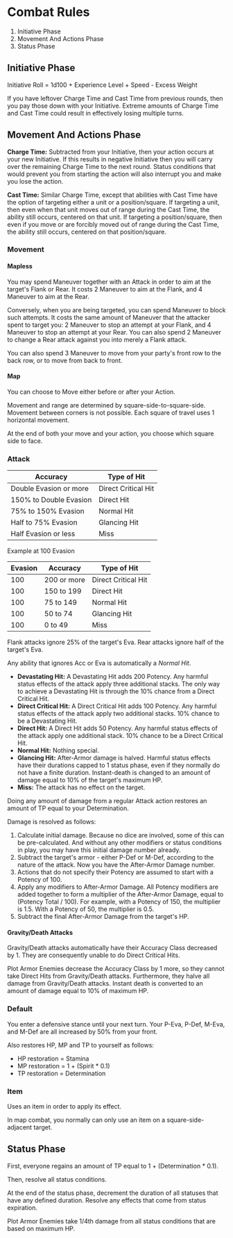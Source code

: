 # Combat Rules

1. Initiative Phase
2. Movement And Actions Phase
3. Status Phase

## Initiative Phase

Initiative Roll = 1d100 + Experience Level + Speed - Excess Weight

If you have leftover Charge Time and Cast Time from previous rounds, then you pay those down with your Initiative. Extreme amounts of Charge Time and Cast Time could result in effectively losing multiple turns.

## Movement And Actions Phase

**Charge Time:** Subtracted from your Initiative, then your action occurs at your new Initiative. If this results in negative Initiative then you will carry over the remaining Charge Time to the next round. Status conditions that would prevent you from starting the action will also interrupt you and make you lose the action.

**Cast Time:** Similar Charge Time, except that abilities with Cast Time have the option of targeting either a unit or a position/square. If targeting a unit, then even when that unit moves out of range during the Cast Time, the ability still occurs, centered on that unit. If targeting a position/square, then even if you move or are forcibly moved out of range during the Cast Time, the ability still occurs, centered on that position/square.

### Movement

#### Mapless

You may spend Maneuver together with an Attack in order to aim at the target's Flank or Rear. It costs 2 Maneuver to aim at the Flank, and 4 Maneuver to aim at the Rear.

Conversely, when you are being targeted, you can spend Maneuver to block such attempts. It costs the same amount of Maneuver that the attacker spent to target you: 2 Maneuver to stop an attempt at your Flank, and 4 Maneuver to stop an attempt at your Rear. You can also spend 2 Maneuver to change a Rear attack against you into merely a Flank attack.

You can also spend 3 Maneuver to move from your party's front row to the back row, or to move from back to front.

#### Map

You can choose to Move either before or after your Action.

Movement and range are determined by square-side-to-square-side. Movement between corners is not possible. Each square of travel uses 1 horizontal movement.

At the end of both your move and your action, you choose which square side to face.

### Attack

| Accuracy               | Type of Hit |
| ---                    | ---         |
| Double Evasion or more | Direct Critical Hit
| 150% to Double Evasion | Direct Hit
| 75% to 150% Evasion    | Normal Hit
| Half to 75% Evasion    | Glancing Hit
| Half Evasion or less   | Miss

Example at 100 Evasion

| Evasion | Accuracy    | Type of Hit |
| ---     | ---         | ---         |
| 100     | 200 or more | Direct Critical Hit
| 100     | 150 to 199  | Direct Hit
| 100     | 75 to 149   | Normal Hit
| 100     | 50 to 74    | Glancing Hit
| 100     | 0 to 49     | Miss

Flank attacks ignore 25% of the target's Eva. Rear attacks ignore half of the target's Eva.

Any ability that ignores Acc or Eva is automatically a _Normal Hit_.

- **Devastating Hit:** A Devastating Hit adds 200 Potency. Any harmful status effects of the attack apply three additional stacks. The only way to achieve a Devastating Hit is through the 10% chance from a Direct Critical Hit.
- **Direct Critical Hit:** A Direct Critical Hit adds 100 Potency. Any harmful status effects of the attack apply two additional stacks. 10% chance to be a Devastating Hit. 
- **Direct Hit:** A Direct Hit adds 50 Potency. Any harmful status effects of the attack apply one additional stack. 10% chance to be a Direct Critical Hit.
- **Normal Hit:** Nothing special.
- **Glancing Hit:** After-Armor damage is halved. Harmful status effects have their durations capped to 1 status phase, even if they normally do not have a finite duration. Instant-death is changed to an amount of damage equal to 10% of the target's maximum HP.
- **Miss:** The attack has no effect on the target.

Doing any amount of damage from a regular Attack action restores an amount of TP equal to your Determination.

Damage is resolved as follows:

1. Calculate initial damage. Because no dice are involved, some of this can be pre-calculated. And without any other modifiers or status conditions in play, you may have this initial damage number already.
2. Subtract the target's armor - either P-Def or M-Def, according to the nature of the attack. Now you have the After-Armor Damage number.
3. Actions that do not specify their Potency are assumed to start with a Potency of 100.
3. Apply any modifiers to After-Armor Damage. All Potency modifiers are added together to form a multiplier of the After-Armor Damage, equal to (Potency Total / 100). For example, with a Potency of 150, the multiplier is 1.5. With a Potency of 50, the multiplier is 0.5.
4. Subtract the final After-Armor Damage from the target's HP.

#### Gravity/Death Attacks

Gravity/Death attacks automatically have their Accuracy Class decreased by 1. They are consequently unable to do Direct Critical Hits.

Plot Armor Enemies decrease the Accuracy Class by 1 more, so they cannot take Direct Hits from Gravity/Death attacks. Furthermore, they halve all damage from Gravity/Death attacks. Instant death is converted to an amount of damage equal to 10% of maximum HP.

### Default

You enter a defensive stance until your next turn. Your P-Eva, P-Def, M-Eva, and M-Def are all increased by 50% from your front.

Also restores HP, MP and TP to yourself as follows:

- HP restoration = Stamina
- MP restoration = 1 + (Spirit * 0.1)
- TP restoration = Determination

### Item

Uses an item in order to apply its effect.

In map combat, you normally can only use an item on a square-side-adjacent target.

## Status Phase

First, everyone regains an amount of TP equal to 1 + (Determination * 0.1).

Then, resolve all status conditions.

At the end of the status phase, decrement the duration of all statuses that have any defined duration. Resolve any effects that come from status expiration.

Plot Armor Enemies take 1/4th damage from all status conditions that are based on maximum HP.
